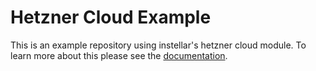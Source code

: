 # Hetzner Cloud Example

This is an example repository using instellar's hetzner cloud module. To learn more about this please see the <a href="https://instellar.app/docs/setup-a-cluster/hetzner/" target="_blank">documentation</a>.